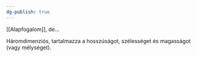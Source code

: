 ```yaml
---
dg-publish: true
---
```

[[Alapfogalom]], de...

Háromdimenziós, tartalmazza a hosszúságot, szélességet és magasságot (vagy mélységet).